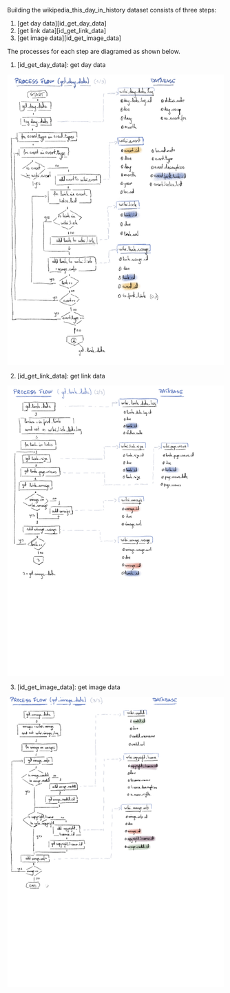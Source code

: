 Building the wikipedia_this_day_in_history dataset consists of three steps:
1. [get day data][id_get_day_data]
2. [get link data][id_get_link_data]
3. [get image data][id_get_image_data]

The processes for each step are diagramed as shown below.

1. [id_get_day_data]: get day data

![get_day_data_diagram](./process_flow_diagram_01_get_day_data.jpg "day_data_diagram")

2. [id_get_link_data]: get link data

![get_link_data_diagram](./process_flow_diagram_02_get_link_data.jpg "link_data_diagram")

3. [id_get_image_data]: get image data

![get_image_data_diagram](./process_flow_diagram_03_get_image_data.jpg "image_data_diagram")